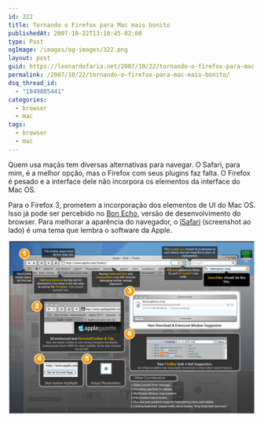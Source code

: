 ```yaml
---
id: 322
title: Tornando o Firefox para Mac mais bonito
publishedAt: 2007-10-22T13:10:45-02:00
type: Post
ogImage: /images/og-images/322.png
layout: post
guid: https://leonardofaria.net/2007/10/22/tornando-o-firefox-para-mac-mais-bonito/
permalink: /2007/10/22/tornando-o-firefox-para-mac-mais-bonito/
dsq_thread_id:
  - "1049885441"
categories:
  - browser
  - mac
tags:
  - browser
  - mac
---
```

Quem usa maçãs tem diversas alternativas para navegar. O Safari, para mim, é a melhor opção, mas o Firefox com seus plugins faz falta. O Firefox é pesado e a interface dele não incorpora os elementos da interface do Mac OS.

Para o Firefox 3, prometem a incorporação dos elementos de UI do Mac OS. Isso já pode ser percebido no [Bon Echo](http://www.mozilla.org/projects/bonecho/releases/2.0a1.html), versão de desenvolvimento do browser. Para melhorar a aparência do navegador, o [iSafari](https://addons.mozilla.org/en-US/firefox/addon/4927) (screenshot ao lado) é uma tema que lembra o software da Apple.

<center>
  <a href='/wp-content/uploads/2007/10/isafaridq6.png' title='isafaridq6.png'><img src='/wp-content/uploads/2007/10/isafaridq6.png' alt='The iSafari, para Firefox' class='foto'  width="500" /></a>
</center>

